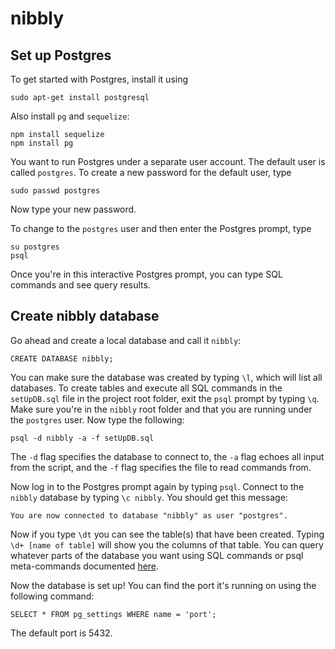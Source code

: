 # nibbly

## Set up Postgres

To get started with Postgres, install it using

	sudo apt-get install postgresql

Also install `pg` and `sequelize`:

	npm install sequelize
	npm install pg

You want to run Postgres under a separate user account. The default user is called ```postgres```. To create a new password for the default user, type

	sudo passwd postgres

Now type your new password.

To change to the `postgres` user and then enter the Postgres prompt, type

	su postgres
	psql

Once you're in this interactive Postgres prompt, you can type SQL commands and see query results.

## Create nibbly database

Go ahead and create a local database and call it `nibbly`:

	CREATE DATABASE nibbly;

You can make sure the database was created by typing `\l`, which will list all databases. To create tables and execute all SQL commands in the `setUpDB.sql` file in the project root folder, exit the `psql` prompt by typing `\q`. Make sure you're in the `nibbly` root folder and that you are running under the `postgres` user. Now type the following:
	
	psql -d nibbly -a -f setUpDB.sql

The `-d` flag specifies the database to connect to, the `-a` flag echoes all input from the script, and the `-f` flag specifies the file to read commands from.

Now log in to the Postgres prompt again by typing `psql`. Connect to the `nibbly` database by typing `\c nibbly`. You should get this message:

	You are now connected to database "nibbly" as user "postgres".

Now if you type `\dt` you can see the table(s) that have been created. Typing `\d+ [name of table]` will show you the columns of that table. You can query whatever parts of the database you want using SQL commands or psql meta-commands documented [here](https://www.postgresql.org/docs/current/static/app-psql.html).

Now the database is set up! You can find the port it's running on using the following command:

	SELECT * FROM pg_settings WHERE name = 'port';

The default port is 5432.